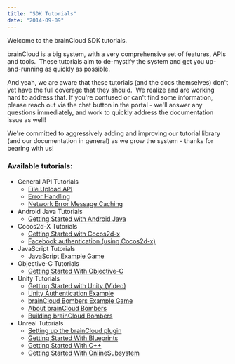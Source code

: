 ```yaml
---
title: "SDK Tutorials"
date: "2014-09-09"
---
```


Welcome to the brainCloud SDK tutorials.

brainCloud is a big system, with a very comprehensive set of features, APIs and tools.  These tutorials aim to de-mystify the system and get you up-and-running as quickly as possible.

And yeah, we are aware that these tutorials (and the docs themselves) don't yet have the full coverage that they should.  We realize and are working hard to address that. If you're confused or can't find some information, please reach out via the chat button in the portal - we'll answer any questions immediately, and work to quickly address the documentation issue as well!

We're committed to aggressively adding and improving our tutorial library (and our documentation in general) as we grow the system - thanks for bearing with us!

### Available tutorials:

- General API Tutorials
    - [File Upload API](/learn/sdk-tutorials/general-api-tutorials/file-upload-api/)
    - [Error Handling](/learn/sdk-tutorials/general-api-tutorials/error-handling/)
    - [Network Error Message Caching](/learn/sdk-tutorials/general-api-tutorials/network-error-message-caching/)
- Android Java Tutorials
    - [Getting Started with Android Java](/learn/sdk-tutorials/android-java-tutorials/getting-started-with-android-java/)
- Cocos2d-X Tutorials
    - [Getting Started with Cocos2d-x](/learn/sdk-tutorials/cocos2d-x-tutorials/cocos-2dx-example-1-getting-started/)
    - [Facebook authentication (using Cocos2d-x)](/learn/sdk-tutorials/cocos2d-x-tutorials/facebook-authentication/)
- JavaScript Tutorials
    - [JavaScript Example Game](/learn/sdk-tutorials/javascript-tutorials/javascript-example-game/)
- Objective-C Tutorials
    - [Getting Started With Objective-C](/learn/sdk-tutorials/objective-c-tutorials/getting-started-with-objective-c/)
- Unity Tutorials
    - [Getting Started with Unity (Video)](/learn/sdk-tutorials/unity-tutorials/unity-getting-started/)
    - [Unity Authentication Example](/learn/sdk-tutorials/unity-tutorials/unity-authentication-example/)
    - [brainCloud Bombers Example Game](/learn/sdk-tutorials/unity-tutorials/braincloud-bombers-example-game/)
    - [About brainCloud Bombers](/learn/sdk-tutorials/unity-tutorials/about-bombers-rtt/)
    - [Building brainCloud Bombers](/learn/sdk-tutorials/unity-tutorials/bombers-rtt-example-game/)
- Unreal Tutorials
    - [Setting up the brainCloud plugin](/learn/sdk-tutorials/unreal-tutorials/setting-up-the-braincloud-plugin/)
    - [Getting Started With Blueprints](/learn/sdk-tutorials/unreal-tutorials/getting-started-with-blueprints/)
    - [Getting Started With C++](/learn/sdk-tutorials/unreal-tutorials/getting-started-with-cpp/)
    - [Getting Started With OnlineSubsystem](/learn/sdk-tutorials/unreal-tutorials/getting-started-with-the-online-subsystem/)

<DocCardList />